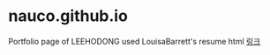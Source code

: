 # nauco.github.io
Portfolio page of LEEHODONG used LouisaBarrett's resume html
[링크](https://nauco.github.io/)
